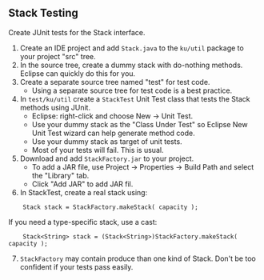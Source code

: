 ## Stack Testing

Create JUnit tests for the Stack interface.

1. Create an IDE project and add `Stack.java` to the `ku/util` package to your project "src" tree.
2. In the source tree, create a dummy stack with do-nothing methods. Eclipse can quickly do this for you.  
3. Create a separate source tree named "test" for test code. 
    * Using a separate source tree for test code is a best practice.
4. In `test/ku/util` create a `StackTest` Unit Test class that tests the Stack methods using JUnit.  
    * Eclipse: right-click and choose New -> Unit Test.
    * Use your dummy stack as the "Class Under Test" so Eclipse New Unit Test wizard can help generate method code.
    * Use your dummy stack as target of unit tests.
    * Most of your tests will fail. This is usual.
5. Download and add `StackFactory.jar` to your project.
    * To add a JAR file, use Project -> Properties -> Build Path and select the "Library" tab.
    * Click "Add JAR" to add JAR fil.
6. In StackTest, create a real stack using:
```
    Stack stack = StackFactory.makeStack( capacity );
```
If you need a type-specific stack, use a cast:
```
    Stack<String> stack = (Stack<String>)StackFactory.makeStack( capacity );
```
7. `StackFactory` may contain produce than one kind of Stack. 
Don't be too confident if your tests pass easily.
